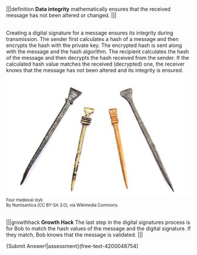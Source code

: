 |||definition 
**Data integrity** mathematically ensures that the received message has not been altered or changed. 
|||

<br>
Creating a digital signature for a message ensures its integrity during transmission. The sender first calculates a hash of a message and then encrypts the hash with the private key. The encrypted hash is sent along with the message and the hash algorithm. The recipient calculates the hash of the message and then decrypts the hash received from the sender. If the calculated hash value matches the received (decrypted) one, the receiver knows that the message has not been altered and its integrity is ensured. 
 


<figure class="snippetimg" style="margin: 0 auto;width:100%">
  <img src=".guides/img/Stylus.jpg" alt="https://commons.wikimedia.org/wiki/File% A forest of for sale signs in Oughtibridge UK.By Infrogmation of New Orleans [CC BY 2.0], via Wikimedia Commons">
  <figcaption style="font-size: 0.8em; text-align: left;"> Four  medieval styli. 
  </br>
By Numisantica [CC BY-SA 3.0], via Wikimedia Commons.</figcaption>
</figure>
<br>

|||growthhack
**Growth Hack**
The last step in the digital signatures process is for Bob to match the hash values of the message and the digital signature. If they match, Bob knows that the message is validated. 
|||

 {Submit Answer!|assessment}(free-text-4200048754)
